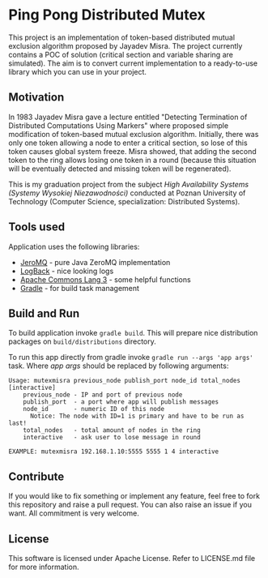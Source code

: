 # Ping Pong Distributed Mutex
This project is an implementation of token-based distributed mutual exclusion
algorithm proposed by Jayadev Misra. The project currently contains a POC of solution
(critical section and variable sharing are simulated). The aim is to convert current
implementation to a ready-to-use library which you can use in your project.

## Motivation
In 1983 Jayadev Misra gave a lecture entitled "Detecting Termination of Distributed
Computations Using Markers" where proposed simple modification of token-based
mutual exclusion algorithm. Initially, there was only one token allowing a node to
enter a critical section, so lose of this token causes global system freeze.
Misra showed, that adding the second token to the ring allows losing one token
in a round (because this situation will be eventually detected and missing token
will be regenerated).

This is my graduation project from the subject _High Availability Systems (Systemy
Wysokiej Niezawodności)_ conducted at Poznan University of Technology
(Computer Science, specialization: Distributed Systems).

## Tools used
Application uses the following libraries:
- [JeroMQ](https://github.com/zeromq/jeromq) - pure Java ZeroMQ implementation
- [LogBack](https://logback.qos.ch) - nice looking logs
- [Apache Commons Lang 3](http://commons.apache.org/proper/commons-lang/) - some helpful functions
- [Gradle](https://gradle.org/) - for build task management

## Build and Run
To build application invoke `gradle build`. This will prepare nice distribution
packages on `build/distributions` directory.

To run this app directly from gradle invoke `gradle run --args 'app args'` task.
Where _app args_ should be replaced by following arguments:
```
Usage: mutexmisra previous_node publish_port node_id total_nodes [interactive]
    previous_node - IP and port of previous node
    publish_port  - a port where app will publish messages
    node_id       - numeric ID of this node
      Notice: The node with ID=1 is primary and have to be run as last!
    total_nodes   - total amount of nodes in the ring
    interactive   - ask user to lose message in round

EXAMPLE: mutexmisra 192.168.1.10:5555 5555 1 4 interactive
```

## Contribute
If you would like to fix something or implement any feature, feel free to fork
this repository and raise a pull request. You can also raise an issue if you want.
All commitment is very welcome.

## License
This software is licensed under Apache License. Refer to LICENSE.md file for
more information.
